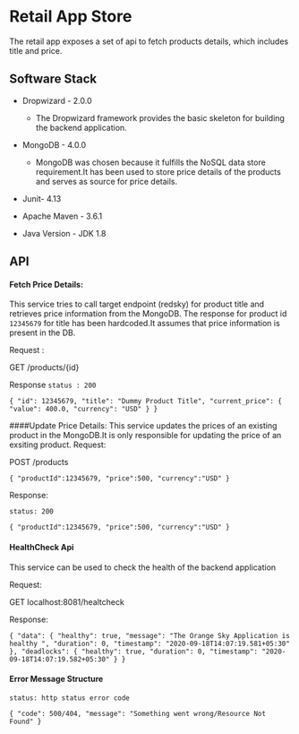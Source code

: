 # Retail App Store
The retail app exposes a set of api to fetch products details, which includes title
and price.

## Software Stack
* Dropwizard - 2.0.0
  - The Dropwizard framework provides the basic skeleton for building the backend application.
* MongoDB - 4.0.0
  - MongoDB was chosen because it fulfills the NoSQL data store requirement.It has been used to store price details of the products and serves as source for price details.

* Junit- 4.13
* Apache Maven - 3.6.1
* Java Version - JDK 1.8

## API
#### Fetch Price Details:
This service tries to call target endpoint (redsky) for product title and retrieves price information from the MongoDB.
The response for product id `12345679` for title has been hardcoded.It assumes that price information is present in the DB.  

Request :

GET /products/{id}

Response
`status : 200`

`{
    "id": 12345679,
    "title": "Dummy Product Title",
    "current_price": {
        "value": 400.0,
        "currency": "USD"
    }
}`

####Update Price Details:
This service updates the prices of an existing product in the MongoDB.It is only responsible for updating the price of an exsiting product.
Request:

POST /products

`{
     "productId":12345679,
     "price":500,
     "currency":"USD"
 }`
 
Response:

`status: 200`

`{
     "productId":12345679,
     "price":500,
     "currency":"USD"
 }`

#### HealthCheck Api

This service can be used to check the health of the backend application

Request:

GET localhost:8081/healtcheck

Response:

`{
     "data": {
         "healthy": true,
         "message": "The Orange Sky Application is healthy ",
         "duration": 0,
         "timestamp": "2020-09-18T14:07:19.581+05:30"
     },
     "deadlocks": {
         "healthy": true,
         "duration": 0,
         "timestamp": "2020-09-18T14:07:19.582+05:30"
     }
 }`
 
#### Error Message Structure
`status: http status error code`

`{
     "code": 500/404,
     "message": "Something went wrong/Resource Not Found"
 }`
 






